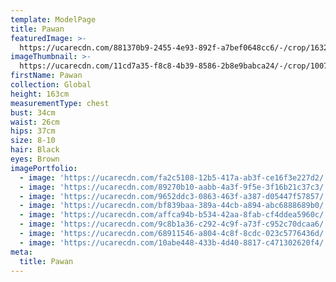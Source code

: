 ```yaml
---
template: ModelPage
title: Pawan
featuredImage: >-
  https://ucarecdn.com/881370b9-2455-4e93-892f-a7bef0648cc6/-/crop/1632x910/0,245/-/preview/
imageThumbnail: >-
  https://ucarecdn.com/11cd7a35-f8c8-4b39-8586-2b8e9babca24/-/crop/1007x1483/320,179/-/preview/
firstName: Pawan
collection: Global
height: 163cm
measurementType: chest
bust: 34cm
waist: 26cm
hips: 37cm
size: 8-10
hair: Black
eyes: Brown
imagePortfolio:
  - image: 'https://ucarecdn.com/fa2c5108-12b5-417a-ab3f-ce16f3e227d2/'
  - image: 'https://ucarecdn.com/89270b10-aabb-4a3f-9f5e-3f16b21c37c3/'
  - image: 'https://ucarecdn.com/9652ddc3-0863-463f-a387-d05447f57857/'
  - image: 'https://ucarecdn.com/bf839baa-389a-44cb-a894-abc6888689b0/'
  - image: 'https://ucarecdn.com/affca94b-b534-42aa-8fab-cf4ddea5960c/'
  - image: 'https://ucarecdn.com/9c8b1a36-c292-4c9f-a73f-c952c70dcaa6/'
  - image: 'https://ucarecdn.com/68911546-a804-4c8f-8cdc-023c5776436d/'
  - image: 'https://ucarecdn.com/10abe448-433b-4d40-8817-c471302620f4/'
meta:
  title: Pawan
---
```


